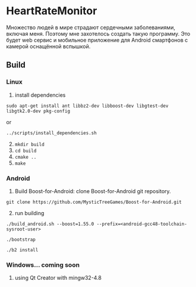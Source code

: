 # HeartRateMonitor
Множество людей в мире страдают сердечными заболеваниями, включая меня. 
Поэтому мне захотелось создать такую программу. Это будет web сервис и мобильное
приложение для Android смартфонов с камерой оснащённой вспышкой.

## Build
### Linux
1. install dependencies
```
sudo apt-get install ant libbz2-dev libboost-dev libgtest-dev libgtk2.0-dev pkg-config
```
or
```
../scripts/install_dependencies.sh
```

2. ```mkdir build```
3. ```cd build```
4. ```cmake ..```
5. ```make```

### Android
1. Build Boost-for-Android:
clone Boost-for-Android git repository.
```
git clone https://github.com/MysticTreeGames/Boost-for-Android.git
```
2. run building
```
./build_android.sh --boost=1.55.0 --prefix=<android-gcc48-toolchain-sysroot-user>
```

```
./bootstrap

./b2 install
```
### Windows... coming soon
1. using Qt Creator with mingw32-4.8
